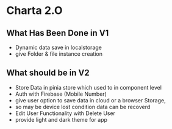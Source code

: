 # Charta 2.O

## What Has Been Done in V1

- Dynamic data save in localstorage
- give Folder & file instance creation

## What should be in V2

- Store Data in pinia store which used to in component level
- Auth with Firebase (Mobile Number)
- give user option to save data in cloud or a browser Storage, 
- so may be device lost condition data can be recoverd
- Edit User Functionality with Delete User
- provide light and dark theme for app
